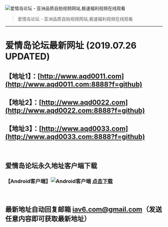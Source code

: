 ![爱情岛论坛 - 亚洲品质自拍视频网站,极速福利视频在线观看](https://i.loli.net/2019/07/17/5d2eda46ba7ac18826.png)
> 爱情岛论坛 - 亚洲品质自拍视频网站,极速福利视频在线观看

---

# 爱情岛论坛最新网址 (2019.07.26 UPDATED)
## 【地址1】：[http://www.aqd0011.com](http://www.aqd0011.com:8888?f=github)
## 【地址2】：[http://www.aqd0022.com](http://www.aqd0022.com:8888?f=github)
## 【地址3】：[http://www.aqd0033.com](http://www.aqd0033.com:8888?f=github)

<br>

## 爱情岛论坛永久地址客户端下载 
### 【Android客户端】![Android客户端](https://ww1.sinaimg.cn/large/007drMcOgy1fzljgv278jj300f00ia9t.jpg) [点击下载](https://cdn.m1968.com/app/aqdlt_android_0828.apk)

<br>

## 最新地址自动回复邮箱 [iav6.com@gmail.com](mailto:iav6.com@gmail.com)（发送任意内容即可获取最新地址）
